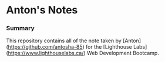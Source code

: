 # Anton's Notes

### Summary 


This repository contains all of the note taken by [Anton] (https://github.com/antosha-85) for the [Lighthouse Labs] (https://www.lighthouselabs.ca/) Web Development Bootcamp.
